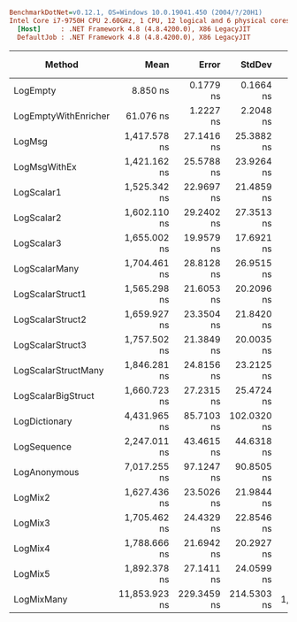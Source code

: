 ``` ini

BenchmarkDotNet=v0.12.1, OS=Windows 10.0.19041.450 (2004/?/20H1)
Intel Core i7-9750H CPU 2.60GHz, 1 CPU, 12 logical and 6 physical cores
  [Host]     : .NET Framework 4.8 (4.8.4200.0), X86 LegacyJIT
  DefaultJob : .NET Framework 4.8 (4.8.4200.0), X86 LegacyJIT


```
|               Method |          Mean |       Error |      StdDev |    Ratio | RatioSD |  Gen 0 | Gen 1 | Gen 2 | Allocated |
|--------------------- |--------------:|------------:|------------:|---------:|--------:|-------:|------:|------:|----------:|
|             LogEmpty |      8.850 ns |   0.1779 ns |   0.1664 ns |     1.00 |    0.00 |      - |     - |     - |         - |
| LogEmptyWithEnricher |     61.076 ns |   1.2227 ns |   2.2048 ns |     6.91 |    0.27 | 0.0052 |     - |     - |      28 B |
|               LogMsg |  1,417.578 ns |  27.1416 ns |  25.3882 ns |   160.25 |    4.72 | 0.0057 |     - |     - |      36 B |
|         LogMsgWithEx |  1,421.162 ns |  25.5788 ns |  23.9264 ns |   160.62 |    3.36 | 0.0057 |     - |     - |      36 B |
|           LogScalar1 |  1,525.342 ns |  22.9697 ns |  21.4859 ns |   172.42 |    4.50 | 0.0401 |     - |     - |     216 B |
|           LogScalar2 |  1,602.110 ns |  29.2402 ns |  27.3513 ns |   181.08 |    4.30 | 0.0610 |     - |     - |     320 B |
|           LogScalar3 |  1,655.002 ns |  19.9579 ns |  17.6921 ns |   187.03 |    4.01 | 0.0648 |     - |     - |     345 B |
|        LogScalarMany |  1,704.461 ns |  28.8128 ns |  26.9515 ns |   192.68 |    5.44 | 0.0687 |     - |     - |     369 B |
|     LogScalarStruct1 |  1,565.298 ns |  21.6053 ns |  20.2096 ns |   176.94 |    4.51 | 0.0420 |     - |     - |     228 B |
|     LogScalarStruct2 |  1,659.927 ns |  23.3504 ns |  21.8420 ns |   187.62 |    4.25 | 0.0648 |     - |     - |     345 B |
|     LogScalarStruct3 |  1,757.502 ns |  21.3849 ns |  20.0035 ns |   198.66 |    4.53 | 0.0725 |     - |     - |     381 B |
|  LogScalarStructMany |  1,846.281 ns |  24.8156 ns |  23.2125 ns |   208.68 |    4.56 | 0.0782 |     - |     - |     417 B |
|   LogScalarBigStruct |  1,660.723 ns |  27.2315 ns |  25.4724 ns |   187.70 |    4.12 | 0.0515 |     - |     - |     272 B |
|        LogDictionary |  4,431.965 ns |  85.7103 ns | 102.0320 ns |   501.12 |   22.10 | 0.2441 |     - |     - |    1294 B |
|          LogSequence |  2,247.011 ns |  43.4615 ns |  44.6318 ns |   253.91 |    8.29 | 0.0839 |     - |     - |     453 B |
|         LogAnonymous |  7,017.255 ns |  97.1247 ns |  90.8505 ns |   793.18 |   18.48 | 0.3586 |     - |     - |    1915 B |
|              LogMix2 |  1,627.436 ns |  23.5026 ns |  21.9844 ns |   183.96 |    4.65 | 0.0629 |     - |     - |     332 B |
|              LogMix3 |  1,705.462 ns |  24.4329 ns |  22.8546 ns |   192.77 |    4.54 | 0.0706 |     - |     - |     373 B |
|              LogMix4 |  1,788.666 ns |  21.6942 ns |  20.2927 ns |   202.18 |    4.63 | 0.0801 |     - |     - |     421 B |
|              LogMix5 |  1,892.378 ns |  27.1411 ns |  24.0599 ns |   213.87 |    5.71 | 0.0858 |     - |     - |     457 B |
|           LogMixMany | 11,853.923 ns | 229.3459 ns | 214.5303 ns | 1,339.96 |   38.79 | 0.7019 |     - |     - |    3702 B |
